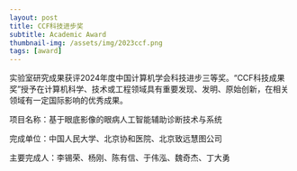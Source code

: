 ```yaml
---
layout: post
title: CCF科技进步奖
subtitle: Academic Award
thumbnail-img: /assets/img/2023ccf.png
tags: [award]
---
```


实验室研究成果获评2024年度中国计算机学会科技进步三等奖。“CCF科技成果奖”授予在计算机科学、技术或工程领域具有重要发现、发明、原始创新，在相关领域有一定国际影响的优秀成果。

项目名称：基于眼底影像的眼病人工智能辅助诊断技术与系统

完成单位：中国人民大学、北京协和医院、北京致远慧图公司

主要完成人：李锡荣、杨刚、陈有信、于伟泓、魏奇杰、丁大勇
